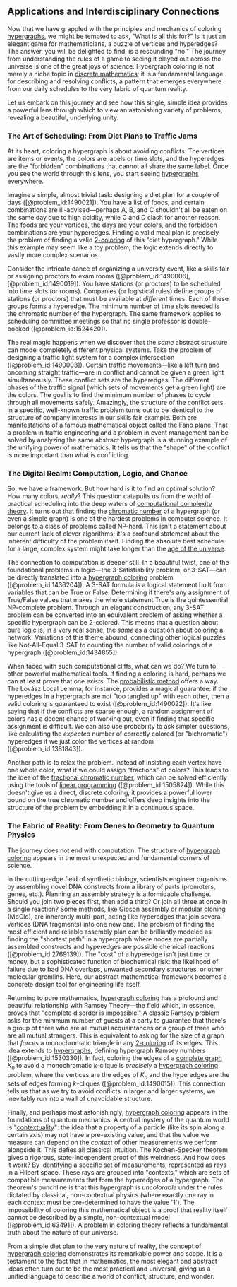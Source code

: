 ## Applications and Interdisciplinary Connections

Now that we have grappled with the principles and mechanics of coloring [hypergraphs](@article_id:270449), we might be tempted to ask, "What is all this for?" Is it just an elegant game for mathematicians, a puzzle of vertices and hyperedges? The answer, you will be delighted to find, is a resounding "no." The journey from understanding the rules of a game to seeing it played out across the universe is one of the great joys of science. Hypergraph coloring is not merely a niche topic in [discrete mathematics](@article_id:149469); it is a fundamental language for describing and resolving conflicts, a pattern that emerges everywhere from our daily schedules to the very fabric of quantum reality.

Let us embark on this journey and see how this single, simple idea provides a powerful lens through which to view an astonishing variety of problems, revealing a beautiful, underlying unity.

### The Art of Scheduling: From Diet Plans to Traffic Jams

At its heart, coloring a hypergraph is about avoiding conflicts. The vertices are items or events, the colors are labels or time slots, and the hyperedges are the "forbidden" combinations that cannot all share the same label. Once you see the world through this lens, you start seeing [hypergraphs](@article_id:270449) everywhere.

Imagine a simple, almost trivial task: designing a diet plan for a couple of days ([@problem_id:1490021]). You have a list of foods, and certain combinations are ill-advised—perhaps A, B, and C shouldn't all be eaten on the same day due to high acidity, while C and D clash for another reason. The foods are your vertices, the days are your colors, and the forbidden combinations are your hyperedges. Finding a valid meal plan is precisely the problem of finding a valid [2-coloring](@article_id:636660) of this "diet hypergraph." While this example may seem like a toy problem, the logic extends directly to vastly more complex scenarios.

Consider the intricate dance of organizing a university event, like a skills fair or assigning proctors to exam rooms ([@problem_id:1490006], [@problem_id:1490019]). You have stations (or proctors) to be scheduled into time slots (or rooms). Companies (or logistical rules) define groups of stations (or proctors) that must be available at *different* times. Each of these groups forms a hyperedge. The minimum number of time slots needed is the chromatic number of the hypergraph. The same framework applies to scheduling committee meetings so that no single professor is double-booked ([@problem_id:1524420]).

The real magic happens when we discover that the *same* abstract structure can model completely different physical systems. Take the problem of designing a traffic light system for a complex intersection ([@problem_id:1490003]). Certain traffic movements—like a left turn and oncoming straight traffic—are in conflict and cannot be given a green light simultaneously. These conflict sets are the hyperedges. The different phases of the traffic signal (which sets of movements get a green light) are the colors. The goal is to find the minimum number of phases to cycle through all movements safely. Amazingly, the structure of the conflict sets in a specific, well-known traffic problem turns out to be identical to the structure of company interests in our skills fair example. Both are manifestations of a famous mathematical object called the Fano plane. That a problem in traffic engineering and a problem in event management can be solved by analyzing the same abstract hypergraph is a stunning example of the unifying power of mathematics. It tells us that the "shape" of the conflict is more important than what is conflicting.

### The Digital Realm: Computation, Logic, and Chance

So, we have a framework. But how hard is it to find an optimal solution? How many colors, *really*? This question catapults us from the world of practical scheduling into the deep waters of [computational complexity theory](@article_id:271669). It turns out that finding the [chromatic number](@article_id:273579) of a hypergraph (or even a simple graph) is one of the hardest problems in computer science. It belongs to a class of problems called NP-hard. This isn't a statement about our current lack of clever algorithms; it's a profound statement about the inherent difficulty of the problem itself. Finding the absolute best schedule for a large, complex system might take longer than the [age of the universe](@article_id:159300).

The connection to computation is deeper still. In a beautiful twist, one of the foundational problems in logic—the 3-Satisfiability problem, or 3-SAT—can be directly translated into a [hypergraph coloring](@article_id:265656) problem ([@problem_id:1436204]). A 3-SAT formula is a logical statement built from variables that can be True or False. Determining if there's any assignment of True/False values that makes the whole statement True is the quintessential NP-complete problem. Through an elegant construction, any 3-SAT problem can be converted into an equivalent problem of asking whether a specific hypergraph can be 2-colored. This means that a question about pure logic is, in a very real sense, the *same* as a question about coloring a network. Variations of this theme abound, connecting other logical puzzles like Not-All-Equal 3-SAT to counting the number of valid colorings of a hypergraph ([@problem_id:1434855]).

When faced with such computational cliffs, what can we do? We turn to other powerful mathematical tools. If finding a coloring is hard, perhaps we can at least prove that one *exists*. The [probabilistic method](@article_id:197007) offers a way. The Lovász Local Lemma, for instance, provides a magical guarantee: if the hyperedges in a hypergraph are not "too tangled up" with each other, then a valid coloring is guaranteed to exist ([@problem_id:1490022]). It's like saying that if the conflicts are sparse enough, a random assignment of colors has a decent chance of working out, even if finding that specific assignment is difficult. We can also use probability to ask simpler questions, like calculating the *expected* number of correctly colored (or "bichromatic") hyperedges if we just color the vertices at random ([@problem_id:1381843]).

Another path is to relax the problem. Instead of insisting each vertex have one whole color, what if we could assign "fractions" of colors? This leads to the idea of the [fractional chromatic number](@article_id:261621), which can be solved efficiently using the tools of [linear programming](@article_id:137694) ([@problem_id:1505824]). While this doesn't give us a direct, discrete coloring, it provides a powerful lower bound on the true chromatic number and offers deep insights into the structure of the problem by embedding it in a continuous space.

### The Fabric of Reality: From Genes to Geometry to Quantum Physics

The journey does not end with computation. The structure of [hypergraph coloring](@article_id:265656) appears in the most unexpected and fundamental corners of science.

In the cutting-edge field of synthetic biology, scientists engineer organisms by assembling novel DNA constructs from a library of parts (promoters, genes, etc.). Planning an assembly strategy is a formidable challenge. Should you join two pieces first, then add a third? Or join all three at once in a single reaction? Some methods, like Gibson assembly or [modular cloning](@article_id:202797) (MoClo), are inherently multi-part, acting like hyperedges that join several vertices (DNA fragments) into one new one. The problem of finding the most efficient and reliable assembly plan can be brilliantly modeled as finding the "shortest path" in a hypergraph where nodes are partially assembled constructs and hyperedges are possible chemical reactions ([@problem_id:2769139]). The "cost" of a hyperedge isn't just time or money, but a sophisticated function of biochemical risk: the likelihood of failure due to bad DNA overlaps, unwanted secondary structures, or other molecular gremlins. Here, our abstract mathematical framework becomes a concrete design tool for engineering life itself.

Returning to pure mathematics, [hypergraph coloring](@article_id:265656) has a profound and beautiful relationship with Ramsey Theory—the field which, in essence, proves that "complete disorder is impossible." A classic Ramsey problem asks for the minimum number of guests at a party to guarantee that there's a group of three who are all mutual acquaintances or a group of three who are all mutual strangers. This is equivalent to asking for the size of a graph that *forces* a monochromatic triangle in any [2-coloring](@article_id:636660) of its edges. This idea extends to [hypergraphs](@article_id:270449), defining hypergraph Ramsey numbers ([@problem_id:1530330]). In fact, coloring the edges of a [complete graph](@article_id:260482) $K_n$ to avoid a monochromatic $k$-clique is *precisely* a [hypergraph coloring](@article_id:265656) problem, where the vertices are the edges of $K_n$ and the hyperedges are the sets of edges forming $k$-cliques ([@problem_id:1490015]). This connection tells us that as we try to avoid conflicts in larger and larger systems, we inevitably run into a wall of unavoidable structure.

Finally, and perhaps most astonishingly, [hypergraph coloring](@article_id:265656) appears in the foundations of quantum mechanics. A central mystery of the quantum world is "[contextuality](@article_id:203814)": the idea that a property of a particle (like its spin along a certain axis) may not have a pre-existing value, and that the value we measure can depend on the *context* of other measurements we perform alongside it. This defies all classical intuition. The Kochen-Specker theorem gives a rigorous, state-independent proof of this weirdness. And how does it work? By identifying a specific set of measurements, represented as rays in a Hilbert space. These rays are grouped into "contexts," which are sets of compatible measurements that form the hyperedges of a hypergraph. The theorem's punchline is that this hypergraph is *uncolorable* under the rules dictated by classical, non-contextual physics (where exactly one ray in each context must be pre-determined to have the value '1'). The impossibility of coloring this mathematical object is a proof that reality itself cannot be described by a simple, non-contextual model ([@problem_id:63491]). A problem in coloring theory reflects a fundamental truth about the nature of our universe.

From a simple diet plan to the very nature of reality, the concept of [hypergraph coloring](@article_id:265656) demonstrates its remarkable power and scope. It is a testament to the fact that in mathematics, the most elegant and abstract ideas often turn out to be the most practical and universal, giving us a unified language to describe a world of conflict, structure, and wonder.